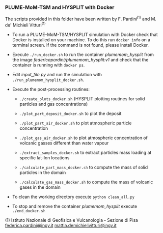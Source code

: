 ### PLUME-MoM-TSM and HYSPLIT with Docker

The scripts provided in this folder have been written by F. Pardini<sup>(1)</sup> and M. de' Michieli Vitturi<sup>(1)</sup>

- To run a PLUME-MoM-TSM/HYSPLIT simulation with Docker check that Docker is installed on your machine. To do this run `docker info` on a terminal screen. If the command is not found, please install Docker.

- Execute `./run_docker.sh` to run the container *plumemom_hysplit* from the image *federicapardini/plumemom_hysplit:v1* and check that the container is running with `docker ps`.

- Edit *input_file.py* and run the simulation with `./run_plumemom_hysplit_docker.sh`.

- Execute the post-processing routines:
  - `./create_plots_docker.sh` (HYSPLIT plotting routines for solid particles and gas concentrations)

  - `./plot_part_deposit_docker.sh` to plot the deposit 

  - `./plot_part_air_docker.sh` to plot atmospheric particle concentration

  - `./plot_gas_air_docker.sh` to plot atmospheric concentration of volcanic gasses different than water vapour

  - `./extract_samples_docker.sh` to extract particles mass loading at specific lat-lon locations

  - `./calculate_part_mass_docker.sh` to compute the mass of solid particles in the domain 

  - `./calculate_gas_mass_docker.sh` to compute the mass of volcanic gases in the domain

- To clean the working directory execute `python clean_all.py`

- To stop and remove the container *plumemom_hysplit* execute `./end_docker.sh` 

(1) Istituto Nazionale di Geofisica e Vulcanologia - Sezione di Pisa</br>    federica.pardini@ingv.it mattia.demichielivitturi@ingv.it













